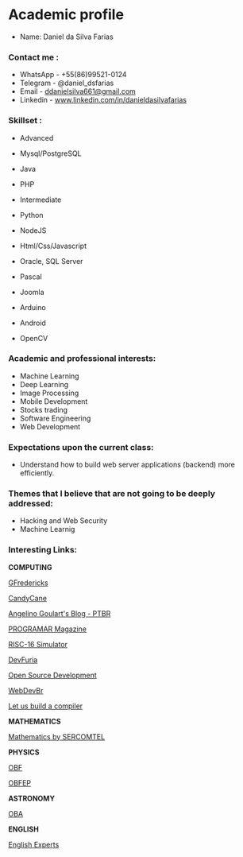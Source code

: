 # Academic profile

* Name: Daniel da Silva Farias

### Contact me :

* WhatsApp - +55(86)99521-0124
* Telegram - @daniel_dsfarias
* Email - ddanielsilva661@gmail.com
* Linkedin - www.linkedin.com/in/danieldasilvafarias

### Skillset :

* Advanced 

* Mysql/PostgreSQL
* Java
* PHP

* Intermediate

* Python
* NodeJS
* Html/Css/Javascript
* Oracle, SQL Server
* Pascal
* Joomla
* Arduino
* Android
* OpenCV

### Academic and professional interests:

* Machine Learning
* Deep Learning
* Image Processing
* Mobile Development
* Stocks trading
* Software Engineering
* Web Development

### Expectations upon the current class:

* Understand how to build web server applications (backend) more efficiently.

### Themes that I believe that are not going to be deeply addressed:

* Hacking and Web Security
* Machine Learnig

### Interesting Links:

**COMPUTING**

[GFredericks](http://www.gfredericks.com/)

[CandyCane](http://en.blog.candycane.jp)

[Angelino Goulart's Blog - PTBR](http://angelitomg.com/blog/)

[PROGRAMAR Magazine](http://www.revista-programar.info/)

[RISC-16 Simulator](http://risc16simulator.appspot.com/)

[DevFuria](http://www.devfuria.com.br/)

[Open Source Development](http://desenvolvimentoaberto.org/)

[WebDevBr](https://www.webdevbr.com.br/)

[Let us build a compiler](http://compiladores.osdevbrasil.net/)

**MATHEMATICS**

[Mathematics by SERCOMTEL](http://pessoal.sercomtel.com.br/matematica/index.html)

**PHYSICS**

[OBF](http://www.sbfisica.org.br/v1/olimpiada/2017/)

[OBFEP](http://webcache.googleusercontent.com/search?q=cache:http://obfep.org.br/&gws_rd=cr&dcr=0&ei=_bgOWqHXGoGVwgTemrr4AQ)

**ASTRONOMY**

[OBA](http://www.oba.org.br/site/)

**ENGLISH**

[English Experts](https://www.englishexperts.com.br/)
